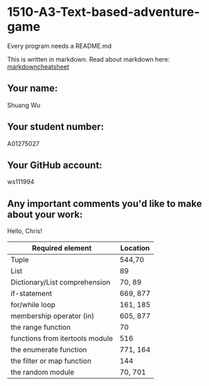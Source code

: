 # 1510-A3-Text-based-adventure-game

Every program needs a README.md

This is written in markdown. Read about markdown here: [markdowncheatsheet](https://www.markdownguide.org/cheat-sheet/)

## Your name:
Shuang Wu

## Your student number:
A01275027

## Your GitHub account:
ws111994

## Any important comments you'd like to make about your work:
Hello, Chris!

| Required element                | Location |
|---------------------------------|----------|
| Tuple                           | 544,70   |
| List                            | 89       |
| Dictionary/List comprehension   | 70, 89   |
| if-statement                    | 669, 877 |
| for/while loop                  | 161, 185 |
| membership operator (in)        | 605, 877 |
| the range function              | 70       |
| functions from itertools module | 516      |
| the enumerate function          | 771, 164 |
| the filter or map function      | 144      |
| the random module               | 70, 701  |
